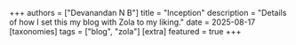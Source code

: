 +++
authors = ["Devanandan N B"]
title = "Inception"
description = "Details of how I set this my blog with Zola to my liking."
date = 2025-08-17
[taxonomies]
tags = ["blog", "zola"]
[extra]
featured = true
+++

